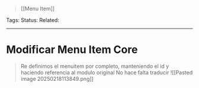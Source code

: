 > [[Menu Item]]

Tags: 
Status: 
Related: 

___

# Modificar Menu Item Core

> Re definimos el menuitem por completo, manteniendo el id y haciendo referencia al modulo original
> No hace falta traducir
![[Pasted image 20250218113849.png]]